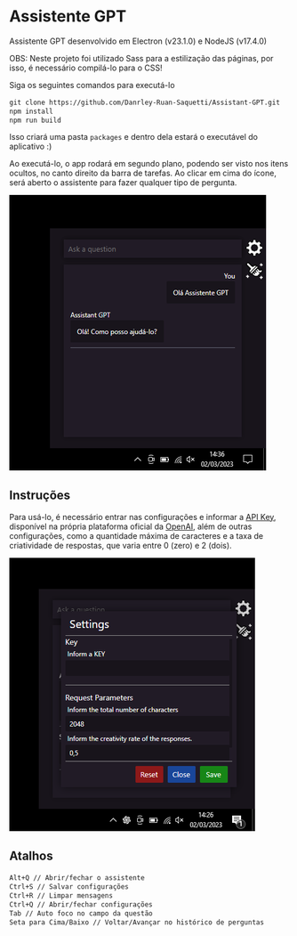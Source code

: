 # Assistente GPT

Assistente GPT desenvolvido em Electron (v23.1.0) e NodeJS (v17.4.0)

OBS: Neste projeto foi utilizado Sass para a estilização das páginas, por isso, é necessário compilá-lo para o CSS!

Siga os seguintes comandos para executá-lo

```
git clone https://github.com/Danrley-Ruan-Saquetti/Assistant-GPT.git
npm install
npm run build
```

Isso criará uma pasta ```packages``` e dentro dela estará o executável do aplicativo :)

Ao executá-lo, o app rodará em segundo plano, podendo ser visto nos itens ocultos, no canto direito da barra de tarefas. Ao clicar em cima do ícone, será aberto o assistente para fazer qualquer tipo de pergunta.

![Image](./src/imgs/amostra-app.png)

## Instruções

Para usá-lo, é necessário entrar nas configurações e informar a [API Key](https://platform.openai.com/account/api-keys), disponível na própria plataforma oficial da [OpenAI](https://platform.openai.com/), além de outras configurações, como a quantidade máxima de caracteres e a taxa de criatividade de respostas, que varia entre 0 (zero) e 2 (dois).

![Image](./src/imgs/amostra-setting-key.png)

## Atalhos

```
Alt+Q // Abrir/fechar o assistente
Ctrl+S // Salvar configurações
Ctrl+R // Limpar mensagens
Ctrl+Q // Abrir/fechar configurações
Tab // Auto foco no campo da questão
Seta para Cima/Baixo // Voltar/Avançar no histórico de perguntas
```